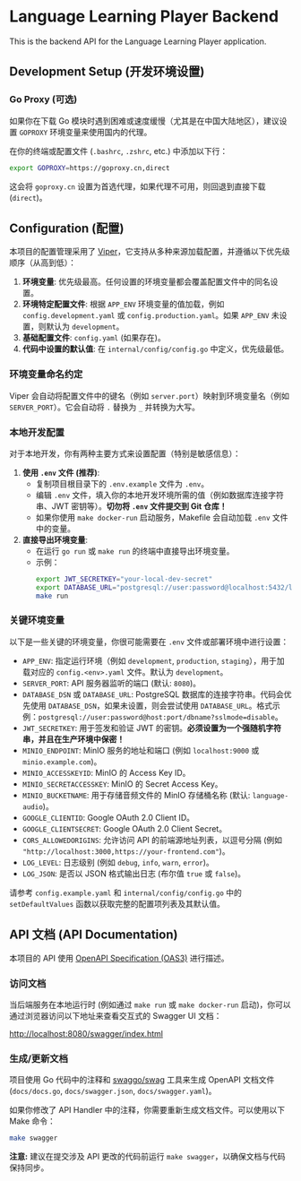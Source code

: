 # Language Learning Player Backend

This is the backend API for the Language Learning Player application.

## Development Setup (开发环境设置)

### Go Proxy (可选)

如果你在下载 Go 模块时遇到困难或速度缓慢（尤其是在中国大陆地区），建议设置 `GOPROXY` 环境变量来使用国内的代理。

在你的终端或配置文件 (`.bashrc`, `.zshrc`, etc.) 中添加以下行：

```bash
export GOPROXY=https://goproxy.cn,direct
```

这会将 `goproxy.cn` 设置为首选代理，如果代理不可用，则回退到直接下载 (`direct`)。

## Configuration (配置)

本项目的配置管理采用了 [Viper](https://github.com/spf13/viper)，它支持从多种来源加载配置，并遵循以下优先级顺序（从高到低）：

1.  **环境变量**: 优先级最高。任何设置的环境变量都会覆盖配置文件中的同名设置。
2.  **环境特定配置文件**: 根据 `APP_ENV` 环境变量的值加载，例如 `config.development.yaml` 或 `config.production.yaml`。如果 `APP_ENV` 未设置，则默认为 `development`。
3.  **基础配置文件**: `config.yaml` (如果存在)。
4.  **代码中设置的默认值**: 在 `internal/config/config.go` 中定义，优先级最低。

### 环境变量命名约定

Viper 会自动将配置文件中的键名（例如 `server.port`）映射到环境变量名（例如 `SERVER_PORT`）。它会自动将 `.` 替换为 `_` 并转换为大写。

### 本地开发配置

对于本地开发，你有两种主要方式来设置配置（特别是敏感信息）：

1.  **使用 `.env` 文件 (推荐)**:
    *   复制项目根目录下的 `.env.example` 文件为 `.env`。
    *   编辑 `.env` 文件，填入你的本地开发环境所需的值（例如数据库连接字符串、JWT 密钥等）。**切勿将 `.env` 文件提交到 Git 仓库！**
    *   如果你使用 `make docker-run` 启动服务，Makefile 会自动加载 `.env` 文件中的变量。
2.  **直接导出环境变量**:
    *   在运行 `go run` 或 `make run` 的终端中直接导出环境变量。
    *   示例：
        ```bash
        export JWT_SECRETKEY="your-local-dev-secret"
        export DATABASE_URL="postgresql://user:password@localhost:5432/language_learner_db?sslmode=disable"
        make run
        ```

### 关键环境变量

以下是一些关键的环境变量，你很可能需要在 `.env` 文件或部署环境中进行设置：

*   `APP_ENV`: 指定运行环境（例如 `development`, `production`, `staging`），用于加载对应的 `config.<env>.yaml` 文件。默认为 `development`。
*   `SERVER_PORT`: API 服务器监听的端口 (默认: `8080`)。
*   `DATABASE_DSN` 或 `DATABASE_URL`: PostgreSQL 数据库的连接字符串。代码会优先使用 `DATABASE_DSN`，如果未设置，则会尝试使用 `DATABASE_URL`。格式示例：`postgresql://user:password@host:port/dbname?sslmode=disable`。
*   `JWT_SECRETKEY`: 用于签发和验证 JWT 的密钥。**必须设置为一个强随机字符串，并且在生产环境中保密！**
*   `MINIO_ENDPOINT`: MinIO 服务的地址和端口 (例如 `localhost:9000` 或 `minio.example.com`)。
*   `MINIO_ACCESSKEYID`: MinIO 的 Access Key ID。
*   `MINIO_SECRETACCESSKEY`: MinIO 的 Secret Access Key。
*   `MINIO_BUCKETNAME`: 用于存储音频文件的 MinIO 存储桶名称 (默认: `language-audio`)。
*   `GOOGLE_CLIENTID`: Google OAuth 2.0 Client ID。
*   `GOOGLE_CLIENTSECRET`: Google OAuth 2.0 Client Secret。
*   `CORS_ALLOWEDORIGINS`: 允许访问 API 的前端源地址列表，以逗号分隔 (例如 `"http://localhost:3000,https://your-frontend.com"`)。
*   `LOG_LEVEL`: 日志级别 (例如 `debug`, `info`, `warn`, `error`)。
*   `LOG_JSON`: 是否以 JSON 格式输出日志 (布尔值 `true` 或 `false`)。

请参考 `config.example.yaml` 和 `internal/config/config.go` 中的 `setDefaultValues` 函数以获取完整的配置项列表及其默认值。

## API 文档 (API Documentation)

本项目的 API 使用 [OpenAPI Specification (OAS3)](https://swagger.io/specification/) 进行描述。

### 访问文档

当后端服务在本地运行时 (例如通过 `make run` 或 `make docker-run` 启动)，你可以通过浏览器访问以下地址来查看交互式的 Swagger UI 文档：

[http://localhost:8080/swagger/index.html](http://localhost:8080/swagger/index.html)

### 生成/更新文档

项目使用 Go 代码中的注释和 [swaggo/swag](https://github.com/swaggo/swag) 工具来生成 OpenAPI 文档文件 (`docs/docs.go`, `docs/swagger.json`, `docs/swagger.yaml`)。

如果你修改了 API Handler 中的注释，你需要重新生成文档文件。可以使用以下 Make 命令：

```bash
make swagger
```

**注意:** 建议在提交涉及 API 更改的代码前运行 `make swagger`，以确保文档与代码保持同步。 